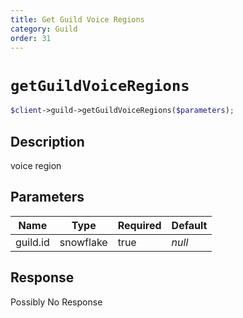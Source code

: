 ```yaml
---
title: Get Guild Voice Regions
category: Guild
order: 31
---
```


# `getGuildVoiceRegions`

```php
$client->guild->getGuildVoiceRegions($parameters);
```

## Description

voice region

## Parameters


Name | Type | Required | Default
--- | --- | --- | ---
guild.id | snowflake | true | *null*

## Response

Possibly No Response

